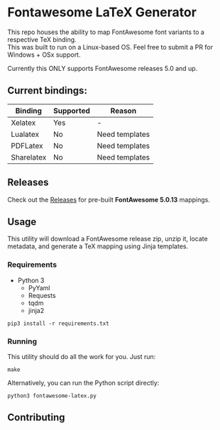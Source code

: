 # Fontawesome LaTeX Generator

This repo houses the ability to map FontAwesome font variants to a respective TeX binding.  
This was built to run on a Linux-based OS. Feel free to submit a PR for Windows + OSx support.  

Currently this ONLY supports FontAwesome releases 5.0 and up.

## Current bindings:
Binding | Supported | Reason
--- | --- | ---
Xelatex | Yes | -
Lualatex | No | Need templates
PDFLatex | No | Need templates
Sharelatex | No | Need templates

## Releases
Check out the [Releases](https://github.com/mynameiscosmo/fontawesome-latex/releases) for pre-built **FontAwesome 5.0.13** mappings.

## Usage
This utility will download a FontAwesome release zip, unzip it, locate metadata, and generate a TeX mapping using Jinja templates.

### Requirements
- Python 3
    - PyYaml
    - Requests
    - tqdm
    - jinja2

```console
pip3 install -r requirements.txt
```

### Running
This utility should do all the work for you.
Just run:
```console
make
```

Alternatively, you can run the Python script directly:
```console
python3 fontawesome-latex.py
```

## Contributing
